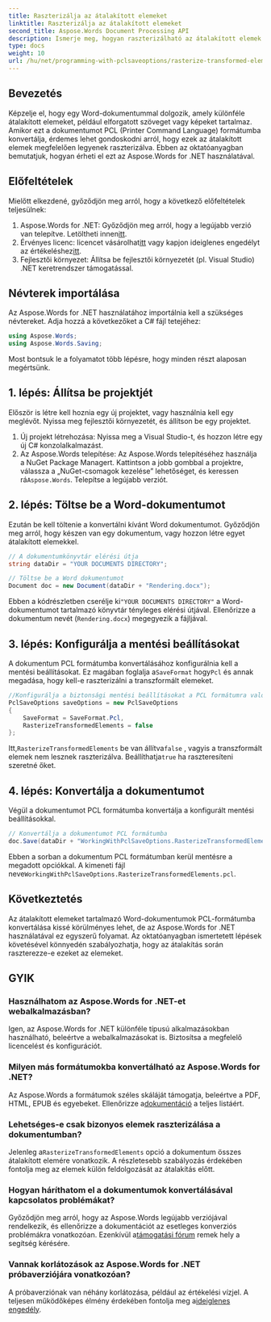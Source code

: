 ```yaml
---
title: Raszterizálja az átalakított elemeket
linktitle: Raszterizálja az átalakított elemeket
second_title: Aspose.Words Document Processing API
description: Ismerje meg, hogyan raszterizálható az átalakított elemek Word-dokumentumok PCL formátumba konvertálásakor az Aspose.Words for .NET használatával. Lépésről lépésre útmutató mellékelve.
type: docs
weight: 10
url: /hu/net/programming-with-pclsaveoptions/rasterize-transformed-elements/
---
```

## Bevezetés

Képzelje el, hogy egy Word-dokumentummal dolgozik, amely különféle átalakított elemeket, például elforgatott szöveget vagy képeket tartalmaz. Amikor ezt a dokumentumot PCL (Printer Command Language) formátumba konvertálja, érdemes lehet gondoskodni arról, hogy ezek az átalakított elemek megfelelően legyenek raszterizálva. Ebben az oktatóanyagban bemutatjuk, hogyan érheti el ezt az Aspose.Words for .NET használatával.

## Előfeltételek

Mielőtt elkezdené, győződjön meg arról, hogy a következő előfeltételek teljesülnek:

1.  Aspose.Words for .NET: Győződjön meg arról, hogy a legújabb verzió van telepítve. Letöltheti innen[itt](https://releases.aspose.com/words/net/).
2.  Érvényes licenc: licencet vásárolhat[itt](https://purchase.aspose.com/buy) vagy kapjon ideiglenes engedélyt az értékeléshez[itt](https://purchase.aspose.com/temporary-license/).
3. Fejlesztői környezet: Állítsa be fejlesztői környezetét (pl. Visual Studio) .NET keretrendszer támogatással.

## Névterek importálása

Az Aspose.Words for .NET használatához importálnia kell a szükséges névtereket. Adja hozzá a következőket a C# fájl tetejéhez:

```csharp
using Aspose.Words;
using Aspose.Words.Saving;
```

Most bontsuk le a folyamatot több lépésre, hogy minden részt alaposan megértsünk.

## 1. lépés: Állítsa be projektjét

Először is létre kell hoznia egy új projektet, vagy használnia kell egy meglévőt. Nyissa meg fejlesztői környezetét, és állítson be egy projektet.

1. Új projekt létrehozása: Nyissa meg a Visual Studio-t, és hozzon létre egy új C# konzolalkalmazást.
2.  Az Aspose.Words telepítése: Az Aspose.Words telepítéséhez használja a NuGet Package Managert. Kattintson a jobb gombbal a projektre, válassza a „NuGet-csomagok kezelése” lehetőséget, és keressen rá`Aspose.Words`. Telepítse a legújabb verziót.

## 2. lépés: Töltse be a Word-dokumentumot

Ezután be kell töltenie a konvertálni kívánt Word dokumentumot. Győződjön meg arról, hogy készen van egy dokumentum, vagy hozzon létre egyet átalakított elemekkel.

```csharp
// A dokumentumkönyvtár elérési útja
string dataDir = "YOUR DOCUMENTS DIRECTORY";

// Töltse be a Word dokumentumot
Document doc = new Document(dataDir + "Rendering.docx");
```

 Ebben a kódrészletben cserélje ki`"YOUR DOCUMENTS DIRECTORY"` a Word-dokumentumot tartalmazó könyvtár tényleges elérési útjával. Ellenőrizze a dokumentum nevét (`Rendering.docx`) megegyezik a fájljával.

## 3. lépés: Konfigurálja a mentési beállításokat

 A dokumentum PCL formátumba konvertálásához konfigurálnia kell a mentési beállításokat. Ez magában foglalja a`SaveFormat` hogy`Pcl` és annak megadása, hogy kell-e raszterizálni a transzformált elemeket.

```csharp
//Konfigurálja a biztonsági mentési beállításokat a PCL formátumra való átalakításhoz
PclSaveOptions saveOptions = new PclSaveOptions
{
    SaveFormat = SaveFormat.Pcl,
    RasterizeTransformedElements = false
};
```

 Itt,`RasterizeTransformedElements` be van állítva`false` , vagyis a transzformált elemek nem lesznek raszterizálva. Beállíthatja`true` ha raszteresíteni szeretné őket.

## 4. lépés: Konvertálja a dokumentumot

Végül a dokumentumot PCL formátumba konvertálja a konfigurált mentési beállításokkal.

```csharp
// Konvertálja a dokumentumot PCL formátumba
doc.Save(dataDir + "WorkingWithPclSaveOptions.RasterizeTransformedElements.pcl", saveOptions);
```

 Ebben a sorban a dokumentum PCL formátumban kerül mentésre a megadott opciókkal. A kimeneti fájl neve`WorkingWithPclSaveOptions.RasterizeTransformedElements.pcl`.

## Következtetés

Az átalakított elemeket tartalmazó Word-dokumentumok PCL-formátumba konvertálása kissé körülményes lehet, de az Aspose.Words for .NET használatával ez egyszerű folyamat. Az oktatóanyagban ismertetett lépések követésével könnyedén szabályozhatja, hogy az átalakítás során raszterezze-e ezeket az elemeket.

## GYIK

### Használhatom az Aspose.Words for .NET-et webalkalmazásban?  
Igen, az Aspose.Words for .NET különféle típusú alkalmazásokban használható, beleértve a webalkalmazásokat is. Biztosítsa a megfelelő licencelést és konfigurációt.

### Milyen más formátumokba konvertálható az Aspose.Words for .NET?  
Az Aspose.Words a formátumok széles skáláját támogatja, beleértve a PDF, HTML, EPUB és egyebeket. Ellenőrizze a[dokumentáció](https://reference.aspose.com/words/net/) a teljes listáért.

### Lehetséges-e csak bizonyos elemek raszterizálása a dokumentumban?  
 Jelenleg a`RasterizeTransformedElements` opció a dokumentum összes átalakított elemére vonatkozik. A részletesebb szabályozás érdekében fontolja meg az elemek külön feldolgozását az átalakítás előtt.

### Hogyan háríthatom el a dokumentumok konvertálásával kapcsolatos problémákat?  
 Győződjön meg arról, hogy az Aspose.Words legújabb verziójával rendelkezik, és ellenőrizze a dokumentációt az esetleges konverziós problémákra vonatkozóan. Ezenkívül a[támogatási fórum](https://forum.aspose.com/c/words/8) remek hely a segítség kérésére.

### Vannak korlátozások az Aspose.Words for .NET próbaverziójára vonatkozóan?  
 A próbaverziónak van néhány korlátozása, például az értékelési vízjel. A teljesen működőképes élmény érdekében fontolja meg a[ideiglenes engedély](https://purchase.aspose.com/temporary-license/).
